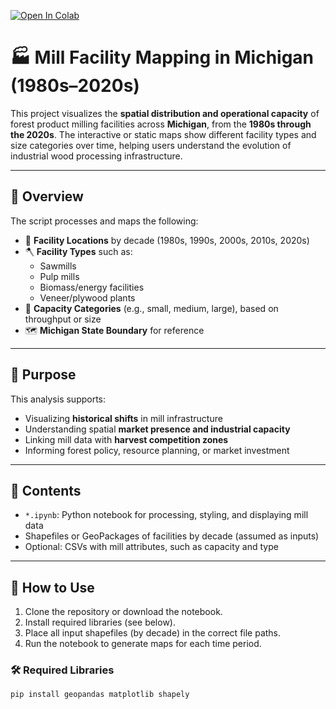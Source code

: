 [![Open In Colab](https://colab.research.google.com/assets/colab-badge.svg)](
https://colab.research.google.com/github/your-username/your-repo-name/blob/main/your-notebook-name.ipynb)

# 🏭 Mill Facility Mapping in Michigan (1980s–2020s)

This project visualizes the **spatial distribution and operational capacity** of forest product milling facilities across **Michigan**, from the **1980s through the 2020s**. The interactive or static maps show different facility types and size categories over time, helping users understand the evolution of industrial wood processing infrastructure.

---

## 📌 Overview

The script processes and maps the following:

- 📍 **Facility Locations** by decade (1980s, 1990s, 2000s, 2010s, 2020s)
- 🪓 **Facility Types** such as:
  - Sawmills
  - Pulp mills
  - Biomass/energy facilities
  - Veneer/plywood plants
- 🧱 **Capacity Categories** (e.g., small, medium, large), based on throughput or size
- 🗺️ **Michigan State Boundary** for reference

---

## 🧠 Purpose

This analysis supports:

- Visualizing **historical shifts** in mill infrastructure
- Understanding spatial **market presence and industrial capacity**
- Linking mill data with **harvest competition zones**
- Informing forest policy, resource planning, or market investment

---

## 📁 Contents

- `*.ipynb`: Python notebook for processing, styling, and displaying mill data
- Shapefiles or GeoPackages of facilities by decade (assumed as inputs)
- Optional: CSVs with mill attributes, such as capacity and type

---

## 🚀 How to Use

1. Clone the repository or download the notebook.
2. Install required libraries (see below).
3. Place all input shapefiles (by decade) in the correct file paths.
4. Run the notebook to generate maps for each time period.

### 🛠️ Required Libraries

```bash
pip install geopandas matplotlib shapely
